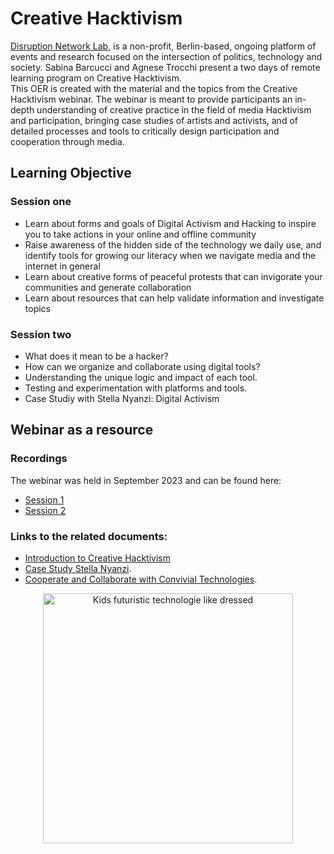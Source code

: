 # Creative Hacktivism

[Disruption Network Lab](https://www.disruptionlab.org/), is a non-profit, Berlin-based, ongoing platform of events and research focused on the intersection of politics, technology and society. 
Sabina Barcucci and Agnese Trocchi present a two days of remote learning program on Creative Hacktivism.   
This OER is created with the material and the topics from the Creative Hacktivism webinar. The webinar is meant to provide participants an in-depth understanding of creative practice in the field of media Hacktivism and participation, bringing case studies of artists and activists, and of detailed processes and tools to critically design participation and cooperation through media.  


## Learning Objective 
### Session one
* Learn about forms and goals of Digital Activism and Hacking to inspire you to take actions in your online and offline community
* Raise awareness of the hidden side of the technology we daily use, and identify tools for growing our literacy when we navigate media and the internet in general
* Learn about creative forms of peaceful protests that can invigorate your communities and generate collaboration
* Learn about resources that can help validate information and investigate topics

### Session two
* What does it mean to be a hacker?
* How can we organize and collaborate using digital tools?
* Understanding the unique logic and impact of each tool.
* Testing and experimentation with platforms and tools.
* Case Studiy with Stella Nyanzi: Digital Activism


## Webinar as a resource
### Recordings
The webinar was held in September 2023 and can be found here:  
* [Session 1](https://www.youtube.com/watch?v=8ALdeZOGo5o)
* [Session 2](https://www.youtube.com/watch?v=0xc6OA6SJAE)

### Links to the related documents:
* [Introduction to Creative Hacktivism](/introduction_to_creative_hacktivism.md)
* [Case Study Stella Nyanzi](/stella_nyanzi.md).
* [Cooperate and Collaborate with Convivial Technologies](/cooperate_collaborate_technologies.md).  
  
<p align="center" width="100%">
  <img width="400" alt="Kids futuristic technologie like dressed" src="images/asknet-logo.png">
</p>

 
